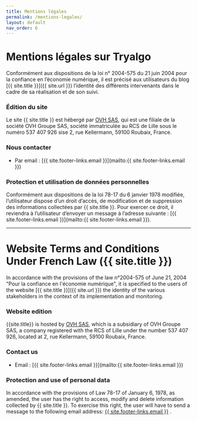 ```yaml
---
title: Mentions légales
permalink: /mentions-legales/
layout: default
nav_order: 6
---
```


# Mentions légales sur Tryalgo

Conformément aux dispositions de la loi n° 2004-575 du 21 juin 2004 pour la confiance en l’économie numérique, il est précisé aux utilisateurs du blog [{{ site.title }}]({{ site.url }}) l’identité des différents intervenants dans le cadre de sa réalisation et de son suivi.

### Édition du site

Le site {{ site.title }} est hébergé par [OVH SAS](https://www.ovh.com/fr), qui est une filiale de la société OVH Groupe SAS, société immatriculée au RCS de Lille sous le numéro 537 407 926 sise 2, rue Kellermann, 59100 Roubaix, France. 

### Nous contacter

- Par email : [{{ site.footer-links.email }}](mailto:{{ site.footer-links.email }})

### Protection et utilisation de données personnelles

Conformément aux dispositions de la loi 78-17 du 6 janvier 1978 modifiée, l’utilisateur dispose d’un droit d’accès, de modification et de suppression des informations collectées par {{ site.title }}. Pour exercer ce droit, il reviendra à l’utilisateur d’envoyer un message à l’adresse suivante : [{{ site.footer-links.email }}](mailto:{{ site.footer-links.email }}). 

-----

# Website Terms and Conditions Under French Law ({{ site.title }})

In accordance with the provisions of the law n°2004-575 of June 21, 2004 "Pour la confiance en l'économie numérique", it is specified to the users of the website [{{ site.title }}]({{ site.url }}) the identity of the various stakeholders in the context of its implementation and monitoring.

### Website edition

{{site.title}} is hosted by [OVH SAS](https://www.ovh.com/fr), which is a subsidiary of OVH Groupe SAS, a company registered with the RCS of Lille under the number 537 407 926, located at 2, rue Kellermann, 59100 Roubaix, France.

### Contact us

- Email : [{{ site.footer-links.email }}](mailto:{{ site.footer-links.email }})

### Protection and use of personal data

In accordance with the provisions of Law 78-17 of January 6, 1978, as amended, the user has the right to access, modify and delete information collected by {{ site.title }}. To exercise this right, the user will have to send a message to the following email address: [{{ site.footer-links.email }}](mailto:{{site.footer-links.email}}) .
